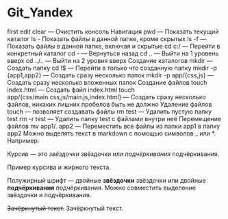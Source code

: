 # Git_Yandex
first edit
clear — Очистить консоль
Навигация
pwd — Показать текущий каталог
ls - Показать файлы в данной папке, кроме скрытых
ls -f — Показать файлы в данной папке, включая и скрытые
cd c:/ — Перейти в конкретный каталог
cd - — Вернуться назад
cd .. — Выйти на 1 уровень вверх
cd ../.. — Выйти на 2 уровня вверх
Создание каталогов
mkdir — Создать папку
cd !$ — Перейти в только что созданную папку
mkdir -p {app1,app2} — Создать сразу несколько папок
mkdir -p app/{css,js} — Создать сразу несколько вложенных папок
Создание файлов
touch index.html — Создать файл index.html
touch app/{css/main.css,js/main.js,index.html} — Создать сразу несколько файлов, никаких лишних пробелов быть не должно
Удаление файлов
touch — позволяет создавать файлы
rm test — Удалить пустую папку test
rm -r test — Удалить папку test с файлами внутри неё
Перемещение файлов
mv app1/. app2 — Переместить все файлы из папки app1 в папку app2
Можно выделять текст в markdown с помощью символов _ или *. Например:

Курсив — это *звёздочки* звёздочки или _подчёркивания_ подчёркивания.

Пример курсива и жирного текста.

Полужирный шрифт — двойные **звёздочки** звёздочки или двойные __подчёркивания__ подчёркивания. Можно совместить выделение звёздочки и подчёркивания.

~~Зачёркнутый текст.~~ Зачёркнутый текст.